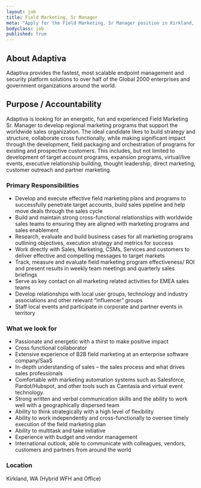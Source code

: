 ```yaml
---
layout: job
title: Field Marketing, Sr Manager
meta: "Apply for the Field Marketing, Sr Manager position in Kirkland, WA"
bodyclass: job
published: true
---
```


## About Adaptiva
Adaptiva provides the fastest, most scalable endpoint management and security platform solutions to over half of the Global 2000 enterprises and government organizations around the world.

## Purpose / Accountability
Adaptiva is looking for an energetic, fun and experienced Field Marketing Sr. Manager to develop regional marketing programs that support the worldwide sales organization. The ideal candidate likes to build strategy and structure, collaborate cross functionally, while making significant impact through the development, field packaging and orchestration of programs for existing and prospective customers. This includes, but not limited to development of target account programs, expansion programs, virtual/live events, executive relationship building, thought leadership, direct marketing, customer outreach and partner marketing.

### Primary Responsibilities
* Develop and execute effective field marketing plans and programs to successfully penetrate target accounts, build sales pipeline and help move deals through the sales cycle
* Build and maintain strong cross-functional relationships with worldwide sales teams to ensuring they are aligned with marketing programs and sales enablement
* Research, evaluate and build business cases for all marketing programs outlining objectives, execution strategy and metrics for success
* Work directly with Sales, Marketing, CSMs, Services and customers to deliver effective and compelling messages to target markets
* Track, measure and evaluate field marketing program effectiveness/ ROI and present results in weekly team meetings and quarterly sales briefings
* Serve as key contact on all marketing related activities for EMEA sales teams
* Develop relationships with local user groups, technology and industry associations and other relevant “influencer” groups
* Staff local events and participate in corporate and partner events in territory

### What we look for
* Passionate and energetic with a thirst to make positive impact
* Cross functional collaborator
* Extensive experience of B2B field marketing at an enterprise software company/SaaS
* In-depth understanding of sales – the sales process and what drives sales professionals
* Comfortable with marketing automation systems such as Salesforce, Pardot/Hubspot, and other tools such as Camtasia and virtual event technology. 
* Strong written and verbal communication skills and the ability to work well with a geographically dispersed team
* Ability to think strategically with a high level of flexibility
* Ability to work independently and cross-functionally to oversee timely execution of the field marketing plan
* Ability to multitask and take initiative
* Experience with budget and vendor management
* International outlook, able to communicate with colleagues, vendors, customers and partners from around the world

### Location
Kirkland,  WA (Hybrid WFH and Office)